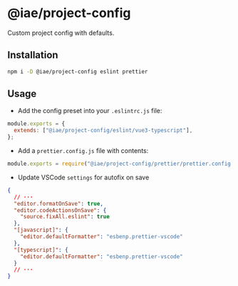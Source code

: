 # @iae/project-config

Custom project config with defaults.

## Installation

```sh
npm i -D @iae/project-config eslint prettier
```

## Usage

- Add the config preset into your `.eslintrc.js` file:

```javascript
module.exports = {
  extends: ["@iae/project-config/eslint/vue3-typescript"],
};
```

- Add a `prettier.config.js` file with contents:

```javascript
module.exports = require("@iae/project-config/prettier/prettier.config.js");
```

- Update VSCode `settings` for autofix on save

```json
{
  // ···
  "editor.formatOnSave": true,
  "editor.codeActionsOnSave": {
    "source.fixAll.eslint": true
  },
  "[javascript]": {
    "editor.defaultFormatter": "esbenp.prettier-vscode"
  },
  "[typescript]": {
    "editor.defaultFormatter": "esbenp.prettier-vscode"
  }
  // ···
}
```
